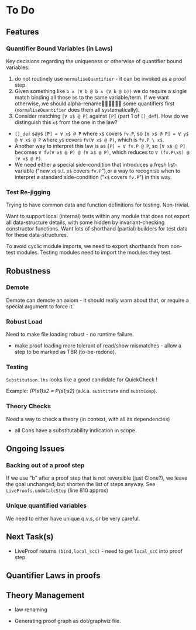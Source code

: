# To Do


## Features

### Quantifier Bound Variables (in Laws)

Key decisions regarding the uniqueness or otherwise of quantifier bound variables: 

1. do not routinely use `normaliseQuantifier` - it can be invoked as a proof step.
2. Given something like `b ∧ (∀ b @ b ∧ (∀ b @ b))` we do require a single match binding all those `b`s to the same variable/term. If we want otherwise, we should alpha-rename some quantifiers first (`normaliseQuantifier` does them all systematically).
3. Consider matching `[∀ x$ @ P]`  against `[P]` (part 1 of `[]_def`). How do we distinguish this `x$` from the one in the law?
  * `[]_def` says `[P] = ∀ x$ @ P` where `x$` covers `fv.P`, so `[∀ x$ @ P] = ∀ y$ @ ∀ x$ @ P` where `y$` covers `fv(∀ x$ @ P)`, which is `fv.P \ x$`.
  * Another way to interpret this law is as `[P] = ∀ fv.P @ P`, so `[∀ x$ @ P]` becomes `∀ fv(∀ x$ @ P) @ (∀ x$ @ P)`, which reduces to `∀ (fv.P\x$) @ (∀ x$ @ P)`.
  * We need either a special side-condition that introduces a fresh list-variable ("new `x$` s.t. `x$` covers `fv.P`"),or a way to recognise when to interpret a standard side-condition ("`x$` covers `fv.P`") in this way.

  
### Test Re-jigging

Trying to have common data and function definitions for testing. Non-trivial.

Want to support local (internal) tests within any module that does not export
all data-structure details, with some hidden by invariant-checking constructor functions.
Want lots of shorthand (partial) builders for test data for these data-structures.

To avoid cyclic module imports, we need to export shorthands from non-test modules.
Testing modules need to import the modules they test.

## Robustness

### Demote

 Demote can demote an axiom - it should really warn about that, or require a special argument to force it.

### Robust Load
Need to make file loading robust - no runtime failure.

* make proof loading more tolerant of read/show mismatches - allow a step to be marked as TBR (to-be-redone).

### Testing

`Substitution.lhs` looks like a good candidate for QuickCheck !

Example:  *(P\s1)s2 = P(s1;s2)* (a.k.a. `substitute` and `substComp`).

### Theory Checks

Need a way to check a theory (in context, with all its dependencies)

* all Cons have a substitutability indication in scope.

## Ongoing Issues

### Backing out of a proof step

If we use "b" after a proof step that is not reversible (just Clone?), we leave the goal unchanged,
but shorten the list of steps anyway. See `LiveProofs.undoCalcStep` (line 810 approx)

### Unique quantified variables


We need to either have unique q.v.s, or be very careful. 



## Next Task(s)


 
* LiveProof returns `(bind,local_scC)` - need to get `local_scC` into proof step.




## Quantifier Laws in proofs

## Theory Management

* law renaming

* Generating proof graph as dot/graphviz file.
 